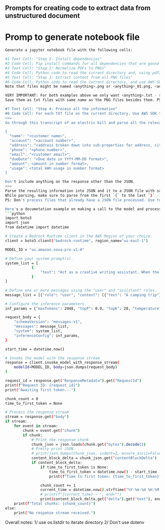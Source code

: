## Prompts for creating code to extract data from unstructured document

# Promp to generate notebook file

``` bash
Generate a jupyter notebook file with the following cells:

#1 Text Cell: "Step 1: Install dependencies"
#2 Code Cell: Pip install commands for all dependencies that are gonna be needed
#3 Text Cell: "Step 2: Normalize PDFs to PNGs"
#4 Code Cell: Python code to read the current directory and, using pdf2image, convert all PDF files to PNG. Save each file with same name as the PDF file and add 01/02/03 etc for each page. Example <file>_01.png, etc. Use tqdm to display a progress bar by file.
#5 Text Cell: "Step 3: Extract content from all PNG files"
#6 Code Cell: Python code to read the current directory, and use AWS SDK to call textract to extrat all text from all PNG files.
Note that files might be named <anything>.png or <anything>_01.png, <anything>_02.png

VERY IMPORTANT: For both examples above we only want <anything>.txt - so make sure to group multiple pages into one full txt file at the end
Save them as txt files with same name as the PNG files besides them. PS: don't process files that already have a TXT file for it. Use tqdm to display a progress bar by file.

#7 Text Cell: "Step 4: Process all the information"
#8 Code Cell: For each TXT file on the current directory, Use AWS SDK to call Bedrock using Nova Pro to process the contents of the TXT file with the following prompt: 
>>>
Go through this transcript of an electric bill and parse all the relevant information (name, address, phone, usage, cost, etc) into a JSON in the following format: 

{
  "name": "<customer name>",
  "account": "<account number>",
  "address": "<address broken down into sub-properties for address, city, zip, etc>",
  "phone": "<phone number>",
  "email": "<customer email>",
  "dueDate": "<Due date in YYYY-MM-DD format>",
  "amount": <amount in number format>,
  "usage": <total kWh usage in number format>
}

Don't include anything on the response other than the JSON.
>>>
Parse the resulting information into JSON and it to a JSON file with same name as the TXT file beside it.
While parsing, make sure to parse from the first `{` to the last `}` - in the case model output any prefix/suffix content with the JSON.
PS: Don't process files that already have a JSON file processed. Use tqdm to display a progress bar by file.

Here's a documetation example on making a call to the model and processing result:
```python
import boto3
import json
from datetime import datetime

# Create a Bedrock Runtime client in the AWS Region of your choice.
client = boto3.client("bedrock-runtime", region_name="us-east-1")

MODEL_ID = "us.amazon.nova-pro-v1:0"

# Define your system prompt(s).
system_list = [
            {
                "text": "Act as a creative writing assistant. When the user provides you with a topic, write a short story about that topic."
            }
]

# Define one or more messages using the "user" and "assistant" roles.
message_list = [{"role": "user", "content": [{"text": "A camping trip"}]}]

# Configure the inference parameters.
inf_params = {"maxTokens": 2048, "topP": 0.9, "topK": 20, "temperature": 0.7}

request_body = {
    "schemaVersion": "messages-v1",
    "messages": message_list,
    "system": system_list,
    "inferenceConfig": inf_params,
}

start_time = datetime.now()

# Invoke the model with the response stream
response = client.invoke_model_with_response_stream(
    modelId=MODEL_ID, body=json.dumps(request_body)
)

request_id = response.get("ResponseMetadata").get("RequestId")
print(f"Request ID: {request_id}")
print("Awaiting first token...")

chunk_count = 0
time_to_first_token = None

# Process the response stream
stream = response.get("body")
if stream:
    for event in stream:
        chunk = event.get("chunk")
        if chunk:
            # Print the response chunk
            chunk_json = json.loads(chunk.get("bytes").decode())
            # Pretty print JSON
            # print(json.dumps(chunk_json, indent=2, ensure_ascii=False))
            content_block_delta = chunk_json.get("contentBlockDelta")
            if content_block_delta:
                if time_to_first_token is None:
                    time_to_first_token = datetime.now() - start_time
                    print(f"Time to first token: {time_to_first_token}")

                chunk_count += 1
                current_time = datetime.now().strftime("%Y-%m-%d %H:%M:%S:%f")
                # print(f"{current_time} - ", end="")
                print(content_block_delta.get("delta").get("text"), end="")
    print(f"Total chunks: {chunk_count}")
else:
    print("No response stream received.")
```

Overall notes:
1/ use os.listdir to iterate directory
2/ Don't use dotenv
```